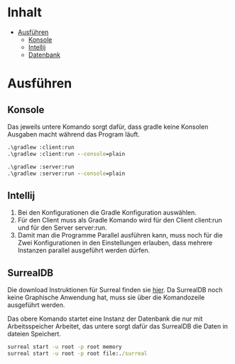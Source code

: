 # Inhalt
* [Ausführen](#ausführen)
  * [Konsole](#konsole)
  * [Intellij](#intellij)
  * [Datenbank](#surrealdb)

# Ausführen

## Konsole

Das jeweils untere Komando sorgt dafür, dass gradle keine Konsolen Ausgaben macht während das Program läuft.

```cmd
.\gradlew :client:run
.\gradlew :client:run --console=plain
```

```cmd
.\gradlew :server:run
.\gradlew :server:run --console=plain
```

## Intellij
1. Bei den Konfigurationen die Gradle Konfiguration auswählen.
2. Für den Client muss als Gradle Komando wird für den Client client:run und für den Server server:run.
3. Damit man die Programme Parallel ausführen kann, muss noch für die Zwei Konfigurationen in den Einstellungen erlauben, dass mehrere Instanzen parallel ausgeführt werden dürfen.

## SurrealDB
Die download Instruktionen für Surreal finden sie [hier](https://surrealdb.com/install).
Da SurrealDB noch keine Graphische Anwendung hat, muss sie über die Komandozeile ausgeführt werden.

Das obere Komando startet eine Instanz der Datenbank die nur mit Arbeitsspeicher Arbeitet, das untere sorgt dafür das SurrealDB die Daten  in dateien Speichert.
```cmd
surreal start -u root -p root memory
surreal start -u root -p root file:./surreal
```